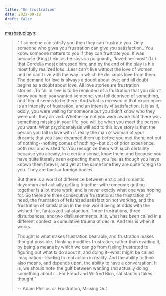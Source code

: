 ```yaml
---
title: "On frustration"
date: 2022-09-18
draft: false
---
```


[mashatupitsyn](http://mashatupitsyn.tumblr.com/post/103345079948/if-someone-can-satisfy-you-then-they-can):

> "If someone can satisfy you then they can frustrate you. Only someone
> who gives you frustration can give you satisfaction...You know someone
> matters to you if they can frustrate you. It was because [King]
> Lear, as he says so poignantly, 'loved her most' (I.i.) that Cordelia
> most distressed him; and by the end of the play is his most fully
> realized loss...Lear can't live without the love of women, and he
> can't live with the way in which he demands love from them. The demand
> for love is always a doubt about love; and all doubt begins as a doubt
> about love. All love stories are frustration stories...To fall in love
> is to be reminded of a frustration that you didn't know you had: you
> wanted someone, you felt deprived of something, and then it seems to
> be there. And what is renewed in that experience is an intensity of
> frustration, and an intensity of satisfaction. It is as if, oddly, you
> were waiting for someone but you didn't know who they were until they
> arrived. Whether or not you were aware that there was something
> missing in your life, you will be when you meet the person you want.
> What psychoanalysis will add to this love story is that the person you
> fall in love with is really the man or woman of your dreams; that you
> have dreamed them up before you met them; not out of nothing--nothing
> comes of nothing--but out of prior experience, both real and wished
> for.You recognize them with such certainty because you already, in a
> certain sense, know them; and because you have quite literally been
> expecting them, you feel as though you have known them forever, and
> yet at the same time they are quite foreign to you. They are familiar
> foreign bodies.
>
> But there is a world of difference between erotic and romantic
> daydream and actually getting together with someone; getting together
> is a lot more work, and is never exactly what one was hoping for. So
> there are three consecutive frustrations: the frustration of need, the
> frustration of fetishized satisfaction not working, and the
> frustration of satisfaction in the real world being at odds with the
> wished-for, fantasized satisfaction. Three frustrations, three
> disturbances, and two disillusionments. It is, what has been called in
> a different context, a cumulative trauma of desire. And this is when
> it works.
>
> Thought is what makes frustration bearable, and frustration makes
> thought possible. Thinking modifies frustration, rather than evading
> it, by being a means by which we can go from feeling frustrated to
> figuring out what to do about it, and doing it--what might be called
> imagination--leading to real action in reality. And the ability to
> think also means, and depends upon, the ability to have a
> conversation. It is, we should note, the gulf between wanting and
> actually doing something about it...For Freud and Wilfred Bion,
> satisfaction takes thought."
> 
> -- Adam Phillips on Frustration, Missing Out
